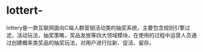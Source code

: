 # lottert-
lottery是一款互联网面向C端人群营销活动类的抽奖系统，主要包含规则引擎过滤，活动玩法，抽奖策略，奖品发放等四大领域模块，在使用的过程中运营人员通过创建概率类奖品的抽奖玩法，对用户进行拉新、促活、留存。
